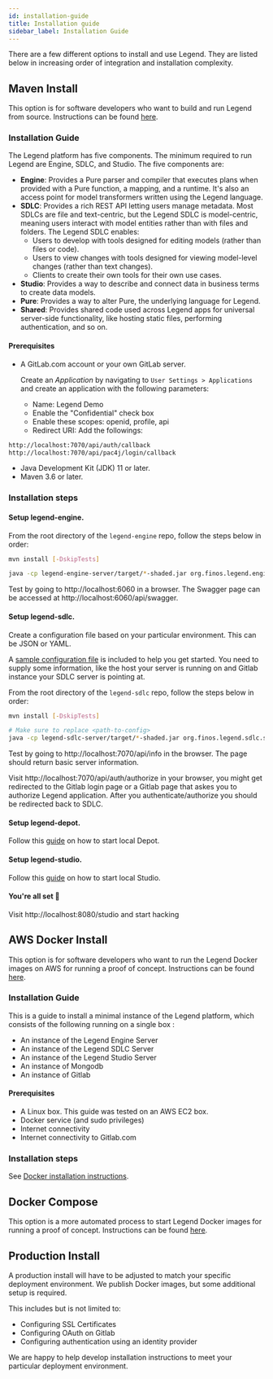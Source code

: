 ```yaml
---
id: installation-guide
title: Installation guide
sidebar_label: Installation Guide
---
```


There are a few different options to install and use Legend. They are listed below in increasing order of integration and installation complexity.

## Maven Install

This option is for software developers who want to build and run Legend from source. Instructions can be found [here](maven-install.md).

### Installation Guide 
The Legend platform has five components. The minimum required to run Legend are Engine, SDLC, and Studio. The five components are:

- **Engine**: Provides a Pure parser and compiler that executes plans when provided with a Pure function, a mapping, and a runtime. It's also an access point for model transformers written using the Legend language.
- **SDLC**: Provides a rich REST API letting users manage metadata. Most SDLCs are file and text-centric, but the Legend SDLC is model-centric, meaning users interact with model entities rather than with files and folders. The Legend SDLC enables:
  - Users to develop with tools designed for editing models (rather than files or code).
  - Users to view changes with tools designed for viewing model-level changes (rather than text changes).
  - Clients to create their own tools for their own use cases.
- **Studio**: Provides a way to describe and connect data in business terms to create data models.
- **Pure**: Provides a way to alter Pure, the underlying language for Legend.
- **Shared**: Provides shared code used across Legend apps for universal server-side functionality, like hosting static files, performing authentication, and so on.

#### Prerequisites

- A GitLab.com account or your own GitLab server.

  Create an _Application_ by navigating to `User Settings > Applications` and create an application with the following parameters:

  - Name: Legend Demo
  - Enable the "Confidential" check box
  - Enable these scopes: openid, profile, api
  - Redirect URI: Add the followings:

```sh
http://localhost:7070/api/auth/callback
http://localhost:7070/api/pac4j/login/callback
```

- Java Development Kit (JDK) 11 or later.
- Maven 3.6 or later.

### Installation steps

#### Setup **legend-engine**.

From the root directory of the `legend-engine` repo, follow the steps below in order:

```sh
mvn install [-DskipTests]
```

```sh
java -cp legend-engine-server/target/*-shaded.jar org.finos.legend.engine.server.Server server legend-engine-server/src/test/resources/org/finos/legend/engine/server/test/userTestConfig.json
```

Test by going to http://localhost:6060 in a browser. The Swagger page can be accessed at http://localhost:6060/api/swagger.

#### Setup **legend-sdlc**.

Create a configuration file based on your particular environment. This can be JSON or YAML.

A [sample configuration file](https://github.com/finos/legend-sdlc/blob/master/legend-sdlc-server/src/test/resources/config-sample.yaml) is included to help you get started. You need to supply some information, like the host your server is running on and Gitlab instance your SDLC server is pointing at.

From the root directory of the `legend-sdlc` repo, follow the steps below in order:

```sh
mvn install [-DskipTests]
```

```sh
# Make sure to replace <path-to-config>
java -cp legend-sdlc-server/target/*-shaded.jar org.finos.legend.sdlc.server.LegendSDLCServer server <path-to-config>
```

Test by going to http://localhost:7070/api/info in the browser. The page should return basic server information.

Visit http://localhost:7070/api/auth/authorize in your browser, you might get redirected to the Gitlab login page or a Gitlab page that askes you to authorize Legend application. After you authenticate/authorize you should be redirected back to SDLC.

#### Setup **legend-depot**.

Follow this [guide](https://github.com/finos/legend-depot/blob/master/README.md#getting-started) on how to start local Depot.

#### Setup **legend-studio**.

Follow this [guide](https://github.com/finos/legend-studio/blob/master/README.md#getting-started) on how to start local Studio.


#### You're all set :tada:

Visit http://localhost:8080/studio and start hacking


## AWS Docker Install

This option is for software developers who want to run the Legend Docker images on AWS for running a proof of concept. Instructions can be found [here](aws-docker.md).

### Installation Guide
This is a guide to install a minimal instance of the Legend platform, which consists of the following running on a single box :
* An instance of the Legend Engine Server
* An instance of the Legend SDLC Server 
* An instance of the Legend Studio Server 
* An instance of Mongodb 
* An instance of Gitlab

#### Prerequisites

* A Linux box. This guide was tested on an AWS EC2 box.
* Docker service (and sudo privileges)
* Internet connectivity 
* Internet connectivity to Gitlab.com 

### Installation steps

See [Docker installation instructions](https://github.com/finos/legend/tree/master/installers/aws-docker).

## Docker Compose

This option is a more automated process to start Legend Docker images for running a proof of concept. Instructions can be found [here](https://github.com/finos/legend/tree/master/installers/docker-compose).

## Production Install

A production install will have to be adjusted to match your specific deployment environment. We publish Docker images, but some additional setup is required.

This includes but is not limited to:

- Configuring SSL Certificates
- Configuring OAuth on Gitlab
- Configuring authentication using an identity provider

We are happy to help develop installation instructions to meet your particular deployment environment.
